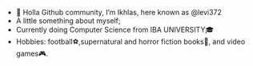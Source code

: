- 👋 Holla Github community, I’m Ikhlas, here known as @levi372
- A little something about myself;
- Currently doing Computer Science from IBA UNIVERSITY🎓
- Hobbies: football⚽,supernatural and horror fiction books📘, and video games🎮.


<!---
levi372/levi372 is a ✨ special ✨ repository because its `README.md` (this file) appears on your GitHub profile.
You can click the Preview link to take a look at your changes.
--->
